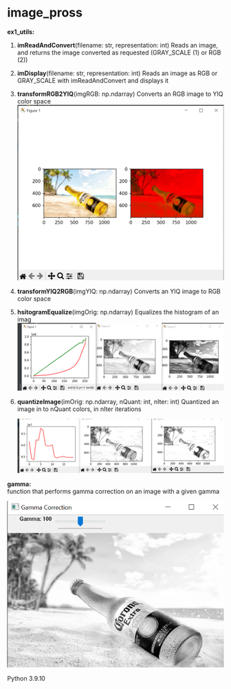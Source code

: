 # image_pross

**ex1_utils:**
1. **imReadAndConvert**(filename: str, representation: int)
   Reads an image, and returns the image converted as requested (GRAY_SCALE (1) or RGB (2))
   
2. **imDisplay**(filename: str, representation: int)
    Reads an image as RGB or GRAY_SCALE with imReadAndConvert and displays it
    
3. **transformRGB2YIQ**(imgRGB: np.ndarray)
    Converts an RGB image to YIQ color space
    ![Alt text](images/1.png)
    
4. **transformYIQ2RGB**(imgYIQ: np.ndarray)
   Converts an YIQ image to RGB color space
   
5. **hsitogramEqualize**(imgOrig: np.ndarray)
    Equalizes the histogram of an imag
    ![Alt text](images/2.png)
    
6. **quantizeImage**(imOrig: np.ndarray, nQuant: int, nIter: int)
    Quantized an image in to nQuant colors, in nIter iterations
    
    ![Alt text](images/3.png)
    
    
**gamma:**    
function that performs gamma correction on an image with a given gamma

![Alt text](images/4.png)

Python 3.9.10


